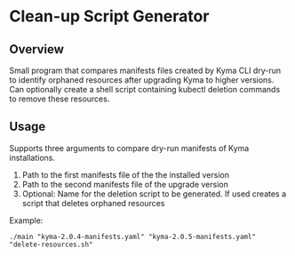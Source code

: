 # Clean-up Script Generator

## Overview

Small program that compares manifests files created by Kyma CLI dry-run to identify orphaned resources after upgrading Kyma to higher versions.
Can optionally create a shell script containing kubectl deletion commands to remove these resources.

## Usage

Supports three arguments to compare dry-run manifests of Kyma installations.
1. Path to the first manifests file of the the installed version
2. Path to the second manifests file of the upgrade version
3. Optional: Name for the deletion script to be generated. If used creates a script that deletes orphaned resources

Example:
```
./main "kyma-2.0.4-manifests.yaml" "kyma-2.0.5-manifests.yaml" "delete-resources.sh"
```
